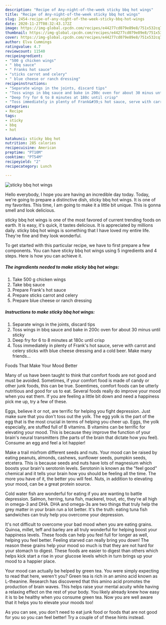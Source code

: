 ```yaml
---
description: "Recipe of Any-night-of-the-week sticky bbq hot wings"
title: "Recipe of Any-night-of-the-week sticky bbq hot wings"
slug: 2454-recipe-of-any-night-of-the-week-sticky-bbq-hot-wings
date: 2020-11-27T08:32:43.172Z
image: https://img-global.cpcdn.com/recipes/e44277cd079e89e8/751x532cq70/sticky-bbq-hot-wings-recipe-main-photo.jpg
thumbnail: https://img-global.cpcdn.com/recipes/e44277cd079e89e8/751x532cq70/sticky-bbq-hot-wings-recipe-main-photo.jpg
cover: https://img-global.cpcdn.com/recipes/e44277cd079e89e8/751x532cq70/sticky-bbq-hot-wings-recipe-main-photo.jpg
author: Elva Cummings
ratingvalue: 4.7
reviewcount: 11540
recipeingredient:
- "500 g chicken wings"
- " bbq sauce"
- " Franks hot sauce"
- "sticks carrot and celery"
- " blue cheese or ranch dressing"
recipeinstructions:
- "Separate wings in the joints, discard tips"
- "Toss wings in bbq sauce and bake in 200c oven for about 30 minus until sticky"
- "Deep fry for 6 to 8 minutes at 180c until crisp"
- "Toss immediately in plenty of Frank&#39;s hot sauce, serve with carrot and celery sticks with blue cheese dressing and a cold beer. Make many friends..."
categories:
- Recipe
tags:
- sticky
- bbq
- hot

katakunci: sticky bbq hot 
nutrition: 285 calories
recipecuisine: American
preptime: "PT10M"
cooktime: "PT54M"
recipeyield: "2"
recipecategory: Lunch

---
```



![sticky bbq hot wings](https://img-global.cpcdn.com/recipes/e44277cd079e89e8/751x532cq70/sticky-bbq-hot-wings-recipe-main-photo.jpg)

Hello everybody, I hope you are having an incredible day today. Today, we're going to prepare a distinctive dish, sticky bbq hot wings. It is one of my favorites. This time, I am going to make it a little bit unique. This is gonna smell and look delicious.

sticky bbq hot wings is one of the most favored of current trending foods on earth. It is easy, it's quick, it tastes delicious. It is appreciated by millions daily. sticky bbq hot wings is something that I have loved my entire life. They're fine and they look wonderful.




To get started with this particular recipe, we have to first prepare a few components. You can have sticky bbq hot wings using 5 ingredients and 4 steps. Here is how you can achieve it.

<!--inarticleads1-->

##### The ingredients needed to make sticky bbq hot wings:

1. Take 500 g chicken wings
1. Take  bbq sauce
1. Prepare  Frank&#39;s hot sauce
1. Prepare sticks carrot and celery
1. Prepare  blue cheese or ranch dressing




<!--inarticleads2-->

##### Instructions to make sticky bbq hot wings:

1. Separate wings in the joints, discard tips
1. Toss wings in bbq sauce and bake in 200c oven for about 30 minus until sticky
1. Deep fry for 6 to 8 minutes at 180c until crisp
1. Toss immediately in plenty of Frank&#39;s hot sauce, serve with carrot and celery sticks with blue cheese dressing and a cold beer. Make many friends...




Foods That Make Your Mood Better


Many of us have been taught to think that comfort foods are not good and must be avoided. Sometimes, if your comfort food is made of candy or other junk foods, this can be true. Soemtimes, comfort foods can be utterly nutritious and good for us to eat. Several foods really do improve your mood when you eat them. If you are feeling a little bit down and need a happiness pick me up, try a few of these.

Eggs, believe it or not, are terrific for helping you fight depression. Just make sure that you don't toss out the yolk. The egg yolk is the part of the egg that is the most crucial in terms of helping you cheer up. Eggs, the yolk especially, are stuffed full of B vitamins. B vitamins can be terrific for elevating your mood. This is because they improve the function of your brain's neural transmitters (the parts of the brain that dictate how you feel). Consume an egg and feel a lot happier!

Make a trail mixfrom different seeds and nuts. Your mood can be raised by eating peanuts, almonds, cashews, sunflower seeds, pumpkin seeds, etcetera. This is because seeds and nuts have lots of magnesium which boosts your brain's serotonin levels. Serotonin is known as the "feel good" chemical and it tells your brain how you should be feeling all the time. The more you have of it, the better you will feel. Nuts, in addition to elevating your mood, can be a great protein source.

Cold water fish are wonderful for eating if you are wanting to battle depression. Salmon, herring, tuna fish, mackerel, trout, etc, they're all high in omega-3 and DHA. DHA and omega-3s are two things that truly help the grey matter in your brain run a lot better. It's the truth: eating tuna fish sandwiches can truly help you overcome your depression. 

It's not difficult to overcome your bad mood when you are eating grains. Quinoa, millet, teff and barley are all truly wonderful for helping boost your happiness levels. These foods can help you feel full for longer as well, helping you feel better. Feeling starved can really bring you down! The reason these grains help your mood so much is that they are not hard for your stomach to digest. These foods are easier to digest than others which helps kick start a rise in your glucose levels which in turn brings up your mood to a happier place.

Your mood can actually be helped by green tea. You were simply expecting to read that here, weren't you? Green tea is rich in an amino acid known as L-theanine. Research has discovered that this amino acid promotes the production of brain waves. This helps raise your mental acuity while having a relaxing effect on the rest of your body. You likely already knew how easy it is to be healthy when you consume green tea. Now you are well aware that it helps you to elevate your moods too!

As you can see, you don't need to eat junk food or foods that are not good for you so you can feel better! Try  a  couple of  of  these  hints  instead.

